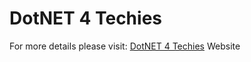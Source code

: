 # DotNET 4 Techies

For more details please visit:
<a href="http://www.dotnet4techies.com/" target="_blank">DotNET 4 Techies</a> Website
